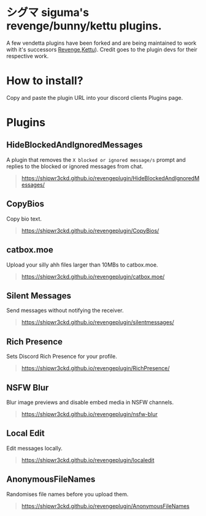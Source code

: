 # シグマ siguma's revenge/bunny/kettu plugins.
A few vendetta plugins have been forked and are being maintained to work with it's successors [Revenge](https://github.com/revenge-mod/revenge-bundle),[Kettu](https://github.com/C0C0B01/Kettu)). Credit goes to the plugin devs for their respective work.

# How to install?
Copy and paste the plugin URL into your discord clients Plugins page.

# Plugins 
## HideBlockedAndIgnoredMessages 
A plugin that removes the `X blocked or ignored message/s` prompt and replies to the blocked or ignored messages from chat.

> https://shipwr3ckd.github.io/revengeplugin/HideBlockedAndIgnoredMessages/

## CopyBios 
Copy bio text.

> https://shipwr3ckd.github.io/revengeplugin/CopyBios/

## catbox.moe
Upload your silly ahh files larger than 10MBs to catbox.moe.

> https://shipwr3ckd.github.io/revengeplugin/catbox.moe/

## Silent Messages 
Send messages without notifying the receiver.

> https://shipwr3ckd.github.io/revengeplugin/silentmessages/

## Rich Presence
Sets Discord Rich Presence for your profile.

> https://shipwr3ckd.github.io/revengeplugin/RichPresence/

## NSFW Blur
Blur image previews and disable embed media in NSFW channels.

> https://shipwr3ckd.github.io/revengeplugin/nsfw-blur

## Local Edit
Edit messages locally.

> https://shipwr3ckd.github.io/revengeplugin/localedit

## AnonymousFileNames
Randomises file names before you upload them.

> https://shipwr3ckd.github.io/revengeplugin/AnonymousFileNames